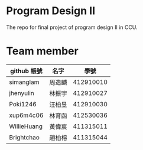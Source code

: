 # Program Design II

The repo for final project of program design II in CCU.

# Team member

| github 帳號 | 名字 | 學號 |
| ----- | ----- | ----- |
| simanglam | 周造麟 | 412910010 |
| jhenyulin | 林振宇 | 412910027 | 
| Poki1246 | 汪柏昱 | 412910030 | 
| xup6m4c06 | 林育函 | 412530036 | 
| WillieHuang | 黃偉宸 | 411315011 | 
| Brightchao | 趙柏榕 | 411315044 | 